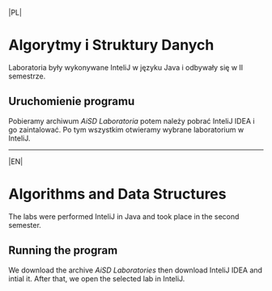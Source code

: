 |PL|

# Algorytmy i Struktury Danych

Laboratoria były wykonywane InteliJ w języku Java i odbywały się w II semestrze.

## Uruchomienie programu

Pobieramy archiwum *AiSD Laboratoria* potem należy pobrać InteliJ IDEA i go zaintalować. Po tym wszystkim otwieramy wybrane laboratorium w InteliJ.

---

|EN|

# Algorithms and Data Structures

The labs were performed InteliJ in Java and took place in the second semester.

## Running the program

We download the archive *AiSD Laboratories* then download InteliJ IDEA and intial it. After that, we open the selected lab in InteliJ.
